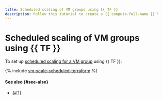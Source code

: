 ```yaml
---
title: Scheduled scaling of VM groups using {{ TF }}
description: Follow this tutorial to create a {{ compute-full-name }} VM group and set up scheduled scaling for it using {{ sf-full-name }} functions and timer with the help of {{ TF }}.
---
```


# Scheduled scaling of VM groups using {{ TF }}

To set up [scheduled scaling for a VM group](index.md) using {{ TF }}:

{% include [vm-scale-scheduled-terraform](../../../_tutorials/infrastructure/vm-scale-scheduled-terraform.md) %}

#### See also {#see-also}

* [{#T}](console.md)